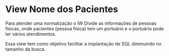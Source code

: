# View Nome dos Pacientes

Para atender uma normalização o IW Divide as informações de pessoas físicas, onde pacientes (pessoa física) tem um portuário e o portuário pode ter vários atendimentos.


Essa view tem como objetivo facilitar a implantação de SQL diminuindo no tamanho da busca. 
